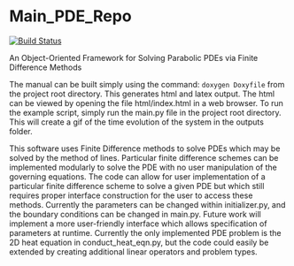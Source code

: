 # Main_PDE_Repo

[![Build Status](https://travis-ci.com/APC524-PDE-Project/Main_PDE_Repo.svg?branch=master)](https://travis-ci.com/APC524-PDE-Project/Main_PDE_Repo)

An Object-Oriented Framework for Solving Parabolic PDEs via Finite Difference Methods

The manual can be built simply using the command: ```doxygen Doxyfile``` from the project root directory. This generates html and latex output. The html can be viewed by opening the file html/index.html in a web browser. To run the example script, simply run the main.py file in the project root directory. This will create a gif of the time evolution of the system in the outputs folder.

This software uses Finite Difference methods to solve PDEs which may be solved by the method of lines. Particular finite difference schemes can be implemented modularly to solve the PDE with no user manipulation of the governing equations. The code can allow for user implementation of a particular finite difference scheme to solve a given PDE but which still requires proper interface construction for the user to access these methods. Currently the parameters can be changed within initializer.py, and the boundary conditions can be changed in main.py. Future work will implement a more user-friendly interface which allows specification of parameters at runtime. Currently the only implemented PDE problem is the 2D heat equation in conduct_heat_eqn.py, but the code could easily be extended by creating additional linear operators and problem types.
